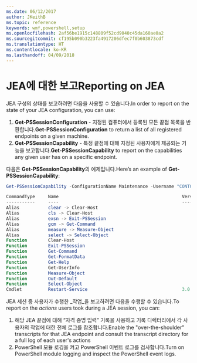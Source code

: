 ```yaml
---
ms.date: 06/12/2017
author: JKeithB
ms.topic: reference
keywords: wmf,powershell,setup
ms.openlocfilehash: 2af56be1915c148809f52cd9040c45da160ae0a2
ms.sourcegitcommit: cf195b090b3223fa4917206dfec7f0b603873cdf
ms.translationtype: HT
ms.contentlocale: ko-KR
ms.lasthandoff: 04/09/2018
---
```

# <a name="reporting-on-jea"></a><span data-ttu-id="bb094-102">JEA에 대한 보고</span><span class="sxs-lookup"><span data-stu-id="bb094-102">Reporting on JEA</span></span>
<span data-ttu-id="bb094-103">JEA 구성의 상태를 보고하려면 다음을 사용할 수 있습니다.</span><span class="sxs-lookup"><span data-stu-id="bb094-103">In order to report on the state of your JEA configuration, you can use:</span></span>
1.  <span data-ttu-id="bb094-104">**Get-PSSessionConfiguration** - 지정된 컴퓨터에서 등록된 모든 끝점 목록을 반환합니다.</span><span class="sxs-lookup"><span data-stu-id="bb094-104">**Get-PSSessionConfiguration** to return a list of all registered endpoints on a given machine.</span></span>
2.  <span data-ttu-id="bb094-105">**Get-PSSessionCapability** - 특정 끝점에 대해 지정된 사용자에게 제공되는 기능을 보고합니다.</span><span class="sxs-lookup"><span data-stu-id="bb094-105">**Get-PSSessionCapability** to report on the capabilities any given user has on a specific endpoint.</span></span>

<span data-ttu-id="bb094-106">다음은 **Get-PSSessionCapability**의 예제입니다.</span><span class="sxs-lookup"><span data-stu-id="bb094-106">Here’s an example of **Get-PSSessionCapability**:</span></span>
```powershell
Get-PSSessionCapability -ConfigurationName Maintenance -Username "CONTOSO\JohnDoe"

CommandType     Name                                               Version    Source
-----------     ----                                               -------    ------
Alias           clear -> Clear-Host
Alias           cls -> Clear-Host
Alias           exsn -> Exit-PSSession
Alias           gcm -> Get-Command
Alias           measure -> Measure-Object
Alias           select -> Select-Object
Function        Clear-Host
Function        Exit-PSSession
Function        Get-Command
Function        Get-FormatData
Function        Get-Help
Function        Get-UserInfo
Function        Measure-Object
Function        Out-Default
Function        Select-Object
Cmdlet          Restart-Service                                    3.0.0.0 Microsof...


```

<span data-ttu-id="bb094-107">JEA 세션 중 사용자가 수행한 _작업_을 보고하려면 다음을 수행할 수 있습니다.</span><span class="sxs-lookup"><span data-stu-id="bb094-107">To report on the _actions_ users took during a JEA session, you can:</span></span>
1. <span data-ttu-id="bb094-108">해당 JEA 끝점에 대해 “자격 증명 입력” 기록을 사용하고 기록 디렉터리에서 각 사용자의 작업에 대한 전체 로그를 참조합니다.</span><span class="sxs-lookup"><span data-stu-id="bb094-108">Enable the "over-the-shoulder" transcripts for that JEA endpoint and consult the transcript directory for a full log of each user's actions</span></span>
2. <span data-ttu-id="bb094-109">PowerShell 모듈 로깅을 켜고 PowerShell 이벤트 로그를 검사합니다.</span><span class="sxs-lookup"><span data-stu-id="bb094-109">Turn on PowerShell module logging and inspect the PowerShell event logs.</span></span>